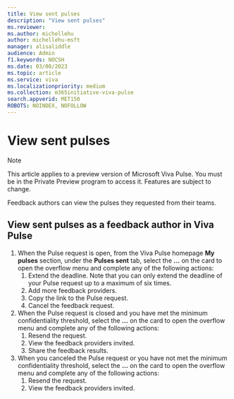 ```yaml
---
title: View sent pulses
description: "View sent pulses"
ms.reviewer: 
ms.author: michellehu
author: michellehu-msft
manager: alisaliddle
audience: Admin
f1.keywords: NOCSH
ms.date: 03/08/2023
ms.topic: article
ms.service: viva
ms.localizationpriority: medium
ms.collection: m365initiative-viva-pulse  
search.appverid: MET150
ROBOTS: NOINDEX, NOFOLLOW
---
```


# View sent pulses

> [!NOTE]
> This article applies to a preview version of Microsoft Viva Pulse. You must be in the Private Preview program to access it. Features are subject to change.

Feedback authors can view the pulses they requested from their teams.

## View sent pulses as a feedback author in Viva Pulse

1. When the Pulse request is open, from the Viva Pulse homepage **My pulses** section, under the **Pulses sent** tab, select the **…** on the card to open the overflow menu and complete any of the following actions:
    1. Extend the deadline. Note that you can only extend the deadline of your Pulse request up to a maximum of six times.
    1. Add more feedback providers.
    1. Copy the link to the Pulse request.
    1. Cancel the feedback request. 
1. When the Pulse request is closed and you have met the minimum confidentiality threshold, select the **…** on the card to open the overflow menu and complete any of the following actions:
    1. Resend the request.
    1. View the feedback providers invited. 
    1. Share the feedback results.
1. When you canceled the Pulse request or you have not met the minimum confidentiality threshold, select the **…** on the card to open the overflow menu and complete any of the following actions:
    1. Resend the request.
    1. View the feedback providers invited.
